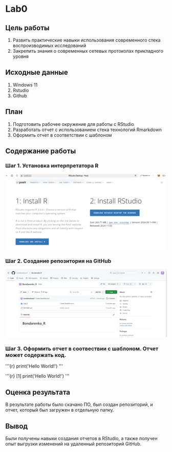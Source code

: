 # Lab0

## Цель работы

1) Развить практические навыки использования современного стека воспроизводимых исследований
2) Закрепить знания о современных сетевых протоколах прикладного уровня

## Исходные данные

1) Windows 11
2) Rstudio
3) Github

## План

1) Подготовить рабочее окружение для работы с RStudio
2) Разработать отчет с использованием стека технологий Rmarkdown
3) Оформить отчет в соответствии с шаблоном

## Содержание работы 

### Шаг 1. Установка интерпретатора R

![](https://github.com/bondarenkosa11/Bondarenko_R/blob/main/Lab_0/img/установка%20Rstd.png)

### Шаг 2. Создание репозитория на GitHub

![](https://github.com/bondarenkosa11/Bondarenko_R/blob/main/Lab_0/img/скрин%20репр.png)

### Шаг 3. Оформить отчет в соотвествии с шаблоном. Отчет может содержать код.

'''{r}
print('Hello World!')
'''

'''{r}
[1] print('Hello World!')
'''
## Оценка результата

В результате работы было скачано ПО, был создан репозиторий, и отчет, который был загружен в отдельную папку.

## Вывод

Были получены навыки создания отчетов в RStudio, а также получен опыт выгрузки изменений на удаленный репозиторий GitHub.
